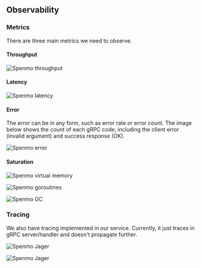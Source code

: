 ## Observability

### Metrics

There are three main metrics we need to observe.

#### Throughput

![Spenmo throughput](https://user-images.githubusercontent.com/4661221/132625517-5329b784-6d27-479b-a6d4-eddec4449ac5.png)

#### Latency

![Spenmo latency](https://user-images.githubusercontent.com/4661221/132625726-939bdf8f-087a-42e8-b87d-cd0c1d37e8f9.png)

#### Error

The error can be in any form, such as error rate or error count.
The image below shows the count of each gRPC code, including the client error (invalid argument) and success response (OK).

![Spenmo error](https://user-images.githubusercontent.com/4661221/132625896-dc925a5a-7cdb-4ab7-babe-ec574ae6a5bc.png)

#### Saturation

![Spenmo virtual memory](https://user-images.githubusercontent.com/4661221/132796181-c4fccfd7-f0a5-43fb-826c-4a1565e6564c.png)

![Spenmo goroutines](https://user-images.githubusercontent.com/4661221/132627297-6695e829-5723-4e06-a8d7-d7f694062219.png)

![Spenmo GC](https://user-images.githubusercontent.com/4661221/132627315-6bde9cdd-1b89-4d54-a8b2-9661a6f7b14a.png)

### Tracing

We also have tracing implemented in our service. Currently, it just traces in gRPC server/handler and doesn't propagate further.

![Spenmo Jager](https://user-images.githubusercontent.com/4661221/132626457-4669484e-5ba3-4a6d-9b7c-1ed5621d8fc0.png)

![Spenmo Jager](https://user-images.githubusercontent.com/4661221/132626628-51426815-2852-4878-b89e-b8c3e39c90cc.png)